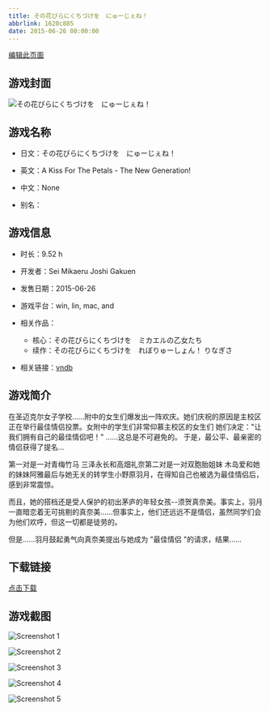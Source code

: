 ```yaml
---
title: その花びらにくちづけを　にゅーじぇね！
abbrlink: 1620c885
date: 2015-06-26 00:00:00
---
```

[编辑此页面](https://github.com/ACG-3/ADV3-source/blob/main/source/_posts/games/%E3%81%9D%E3%81%AE%E8%8A%B1%E3%81%B3%E3%82%89%E3%81%AB%E3%81%8F%E3%81%A1%E3%81%A5%E3%81%91%E3%82%92%E3%80%80%E3%81%AB%E3%82%85%E3%83%BC%E3%81%98%E3%81%87%E3%81%AD%EF%BC%81.md)

## 游戏封面

![その花びらにくちづけを　にゅーじぇね！](https://pan.timero.xyz/d/onedrive/img_lib_001/%E3%81%9D%E3%81%AE%E8%8A%B1%E3%81%B3%E3%82%89%E3%81%AB%E3%81%8F%E3%81%A1%E3%81%A5%E3%81%91%E3%82%92%E3%80%80%E3%81%AB%E3%82%85%E3%83%BC%E3%81%98%E3%81%87%E3%81%AD%EF%BC%81_cover.avif)


## 游戏名称

- 日文：その花びらにくちづけを　にゅーじぇね！
- 英文：A Kiss For The Petals - The New Generation!
- 中文：None

- 别名：


## 游戏信息

- 时长：9.52 h
- 开发者：Sei Mikaeru Joshi Gakuen
- 发售日期：2015-06-26
- 游戏平台：win, lin, mac, and
- 相关作品：
   - 核心：その花びらにくちづけを　ミカエルの乙女たち
   - 续作：その花びらにくちづけを　れぼりゅーしょん！ りなぎさ

- 相关链接：[vndb](https://vndb.org/v16262)


## 游戏简介

在圣迈克尔女子学校......附中的女生们爆发出一阵欢庆。她们庆祝的原因是主校区正在举行最佳情侣投票。女附中的学生们非常仰慕主校区的女生们 她们决定："让我们拥有自己的最佳情侣吧！"
......这总是不可避免的。
于是，最公平、最亲密的情侣获得了提名...

第一对是一对青梅竹马 三泽永长和高畑礼奈第二对是一对双胞胎姐妹 木岛爱和她的妹妹阿雅最后与她无关的转学生小野原羽月，在得知自己也被选为最佳情侣后，感到非常震惊。

而且，她的搭档还是受人保护的初出茅庐的年轻女孩--须贺真奈美。事实上，羽月一直暗恋着无可挑剔的真奈美......但事实上，他们还远远不是情侣，虽然同学们会为他们欢呼，但这一切都是徒劳的。

但是......羽月鼓起勇气向真奈美提出与她成为 "最佳情侣 "的请求，结果......




## 下载链接

[点击下载](https://pan.timero.xyz/onedrive/adv_lib_001/%E3%81%9D%E3%81%AE%E8%8A%B1%E3%81%B3%E3%82%89%E3%81%AB%E3%81%8F%E3%81%A1%E3%81%A5%E3%81%91%E3%82%92%E3%80%80%E3%81%AB%E3%82%85%E3%83%BC%E3%81%98%E3%81%87%E3%81%AD%EF%BC%81)


## 游戏截图


![Screenshot 1](https://pan.timero.xyz/d/onedrive/img_lib_001/%E3%81%9D%E3%81%AE%E8%8A%B1%E3%81%B3%E3%82%89%E3%81%AB%E3%81%8F%E3%81%A1%E3%81%A5%E3%81%91%E3%82%92%E3%80%80%E3%81%AB%E3%82%85%E3%83%BC%E3%81%98%E3%81%87%E3%81%AD%EF%BC%81_Screenshot_1.avif)

![Screenshot 2](https://pan.timero.xyz/d/onedrive/img_lib_001/%E3%81%9D%E3%81%AE%E8%8A%B1%E3%81%B3%E3%82%89%E3%81%AB%E3%81%8F%E3%81%A1%E3%81%A5%E3%81%91%E3%82%92%E3%80%80%E3%81%AB%E3%82%85%E3%83%BC%E3%81%98%E3%81%87%E3%81%AD%EF%BC%81_Screenshot_2.avif)

![Screenshot 3](https://pan.timero.xyz/d/onedrive/img_lib_001/%E3%81%9D%E3%81%AE%E8%8A%B1%E3%81%B3%E3%82%89%E3%81%AB%E3%81%8F%E3%81%A1%E3%81%A5%E3%81%91%E3%82%92%E3%80%80%E3%81%AB%E3%82%85%E3%83%BC%E3%81%98%E3%81%87%E3%81%AD%EF%BC%81_Screenshot_3.avif)

![Screenshot 4](https://pan.timero.xyz/d/onedrive/img_lib_001/%E3%81%9D%E3%81%AE%E8%8A%B1%E3%81%B3%E3%82%89%E3%81%AB%E3%81%8F%E3%81%A1%E3%81%A5%E3%81%91%E3%82%92%E3%80%80%E3%81%AB%E3%82%85%E3%83%BC%E3%81%98%E3%81%87%E3%81%AD%EF%BC%81_Screenshot_4.avif)

![Screenshot 5](https://pan.timero.xyz/d/onedrive/img_lib_001/%E3%81%9D%E3%81%AE%E8%8A%B1%E3%81%B3%E3%82%89%E3%81%AB%E3%81%8F%E3%81%A1%E3%81%A5%E3%81%91%E3%82%92%E3%80%80%E3%81%AB%E3%82%85%E3%83%BC%E3%81%98%E3%81%87%E3%81%AD%EF%BC%81_Screenshot_5.avif)


